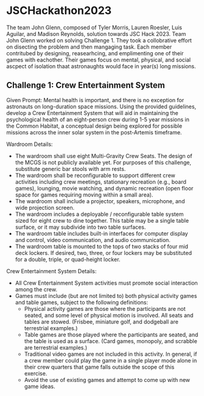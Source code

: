 # JSCHackathon2023
The team John Glenn, composed of Tyler Morris, Lauren Roesler, Luis Aguilar, and Madison Reynolds, solution towards JSC Hack 2023. Team John Glenn worked on solving Challenge 1. They took a collobrative effort on disecting the problem and then mangaging task. Each member contritubed by designing, reasearhcing, and emplimenting one of their games with eachother. Their games focus on mental, physical, and social ascpect of isolation thaat astronaughts would face in year(s) long missions. 

## Challenge 1: Crew Entertainment System

Given Prompt: 
Mental health is important, and there is no exception for astronauts on long-duration space missions. Using the provided guidelines, develop a Crew Entertainment System that will aid in maintaining the psychological health of an eight-person crew during 1-5 year missions in the Common Habitat, a conceptual design being explored for possible missions across the inner solar system in the post-Artemis timeframe.

Wardroom Details:
- The wardroom shall use eight Multi-Gravity Crew Seats.  The design of the MCGS is not publicly available yet.  For purposes of this challenge, substitute generic bar stools with arm rests.
- The wardroom shall be reconfigurable to support different crew activities including crew meetings, stationary recreation (e.g., board games), lounging, movie watching, and dynamic recreation (open floor space for games requiring moving within a small area).  
- The wardroom shall include a projector, speakers, microphone, and wide projection screen.
- The wardroom includes a deployable / reconfigurable table system sized for eight crew to dine together.  This table may be a single table surface, or it may subdivide into two table surfaces.
- The wardroom table includes built-in interfaces for computer display and control, video communication, and audio communication.
- The wardroom table is mounted to the tops of two stacks of four mid deck lockers.  If desired, two, three, or four lockers may be substituted for a double, triple, or quad-height locker.

Crew Entertainment System Details:
- All Crew Entertainment System activities must promote social interaction among the crew.
- Games must include (but are not limited to) both physical activity games and table games, subject to the following definitions:
  - Physical activity games are those where the participants are not seated, and some level of physical motion is involved.  All seats and tables are stowed.  (Frisbee, miniature golf, and dodgeball are terrestrial examples.)
  - Table games are those played where the participants are seated, and the table is used as a surface.  (Card games, monopoly, and scrabble are terrestrial examples.)
  - Traditional video games are not included in this activity.  In general, if a crew member could play the game in a single player mode alone in their crew quarters that game falls outside the scope of this exercise.
  - Avoid the use of existing games and attempt to come up with new game ideas.

